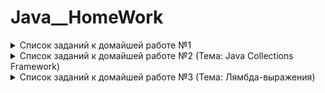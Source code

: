 # Java__HomeWork

<details>
<summary>Список заданий к домайшей работе №1</summary>

## Задание 1 
> Выведите на экран надпись "Your time is limited, so don’t waste it living someone else’s life" Steve Jobs 
на разных строках. Пример вывода: 

    “Your time is limited, 
      so don’t waste it 
          living someone else’s life” 
            Steve Jobs

## Задание 2 
> Пользователь вводит с клавиатуры два числа. Первое число — это значение, второе число процент, который
необходимо посчитать. Например, мы ввели с клавиатуры 50 и 10. Требуется вывести на экран 10 процентов от 50.
Результат: 5

## Задание 3 
> Пользователь вводит с клавиатуры три цифры. Необходимо создать число, содержащее эти цифры. Например,
если с клавиатуры введено 7, 3, 8, тогда нужно сформировать число 738

## Задание 4 
> Пользователь вводит шестизначное число. Необходимо поменять в этом числе первую и шестую цифры, а также
вторую и пятую цифры. Например, 723895 должно превратиться в 593827. Если пользователь ввел не шестизначное
число требуется вывести сообщение об ошибке.


## Задание 5
> Пользователь вводит с клавиатуры номер месяца (от 1 до 12). В зависимости от полученного номера месяца
программа выводит на экран надпись: Winter(если введено значение 1,2 или 12), Spring (если введено значение от 3
до 5), Summer (если введено значение от 6 до 8), Autumn (если введено значение от 9 до 11). Если пользователь ввел
значение не в диапазоне от 1 до 12 требуется вывести сообщение об ошибке.

## Задание 6
> Пользователь вводит с клавиатуры количество метров. В зависимости от выбора пользователя программа
переводит метры в мили, дюймы или ярды.

## Задание 7
> Пользователь вводит с клавиатуры два числа. Нужно показать все нечетные числа в указанном диапазоне. Если
границы диапазона указаны неправильно требуется произвести нормализацию границ. Например, пользователь
ввел 20 и 11, требуется нормализация, после которой начало диапазона станет равно 11, а конец 20.

## Задание 8
> Показать на экран таблицу умножения в диапазоне, указанном пользователем. Например, если пользователь
указал 3 и 5, таблица может выглядеть так:

        3*1 = 3 3*2 = 6 3*3 = 9 ………… 3* 10 = 30
        ……………………………………………………
        5*1 = 5 5 *2 = 10 5 *3 = 15 ………….


## Задание 9
> В одномерном массиве, заполненном случайными числами, определить минимальный и максимальный элементы,
посчитать количество отрицательных элементов, посчитать количество положительных элементов, посчитать количество
нулей. Результаты вывести на экран.

## Задание 10
> Есть одномерный массив, заполненный случайными числами. На основании данных этого массива нужно:
>* Создать одномерный массив, содержащий только четные числа из первого массива;
>* Создать одномерный массив, содержащий только нечетные числа из первого массива;
>* Создать одномерный массив, содержащий только отрицательные числа из первого массива;
>* Создать одномерный массив, содержащий только положительные числа из первого массива.

## Задание 11
> Напишите метод, который отображает горизонтальную или вертикальную линию из некоторого символа.
Метод принимает в качестве параметра: длину линии, направление, символ.

## Задание 12
> Напишите метод, сортирующий массив по убыванию или возрастанию в зависимости от выбора пользователя.
</details>

<details>
<summary>Список заданий к домайшей работе №2 (Тема: Java Collections Framework)</summary>

## Задание 1 
> Создать имитационную модель «причал морских катеров». Необходимо вводить следующую информацию: 
>*  Среднее время между появлениями пассажиров на причале в разное время суток;
>*  Среднее время между появлениями катеров на причале в разное время суток;
>*  Тип остановки катер (конечная или нет).

> Необходимо определить:
>*  Среднее время пребывание человека на остановке;
>*  Достаточный интервал времени между приходами катеров, чтобы на остановке находилось не более N
людей одновременно;
>*  Количество свободных мест в катере является случайной величиной


## Задание 2 
> Создать программу по работе со словарем. Например, англо-испанский или французско-немецкий, или любое
другое направление. Программа должна:
>*  Обеспечивать начальный ввод данных для словаря;
>*  Позволять отобразить слово и его переводы;
>*  Позволять добавить, заменить, удалить переводы слова;
>*  Позволять добавить, заменить, удалить слово;
>*  Отображать топ-10 самых популярных слов (определяем популярность на основании счетчика обращений);
>*  Отображать топ-10 самых непопулярных слов (определяем непопулярность на основании счетчика обращений).


## Задание 3 
> Реализовать базу данных налоговой инспекции по штрафам. Идентифицировать конкретного человека будет его
персональный идентификационный код. У одного человека может быть много штрафов. Реализовать:
>1. Полная распечатка базы данных;
>2. Распечатка данных по конкретному коду;
>3. Распечатка данных по конкретному типу штрафа;
>4. Распечатка данных по конкретному городу;
>5. Добавление нового человека с информацией о нем;
>6. Добавление новых штрафов для существующей записи;
>7. Удаление штрафа;
>8. Замена информации о человеке и его штрафах.


</details>

<details>
<summary>Список заданий к домайшей работе №3 (Тема: Лямбда-выражения)</summary>

## Задание 1 
> Создайте и вызовите следующие лямбда-выражения:
>* Проверка является ли год високосным;
>* Подсчет количества дней между двумя датами;
>* Подсчёт количества полных недель между двумя датами;
>* Подсчёт дня недели по полученной дате. Например, 20 июля 1969 года — воскресенье.


## Задание 2
> Создайте и вызовите следующие лямбда-выражения:
>* Сумма двух дробей;
>* Разница двух дробей;
>* Произведение двух дробей;
>* Деление двух дробей.


## Задание 3
> Создайте и вызовите следующие лямбда-выражения. Обязательно использовать шаблоны:
>* Максимум из четырёх;
>* Минимум из четырёх.


## Задание 4
> Создайте и вызовите следующие лямбда-выражения.Обязательно использовать лямбду, как параметр метода.
Метод находит сумму элементов массива, которые соответствуют условию лямбда-выражения. Варианты лямбда-выражений:
>* Проверка на равенство конкретному числу;
>* Число не находится в диапазоне от A до B;
>* Проверка на положительность числа;
>* Проверка на отрицательность числа.
</details>









